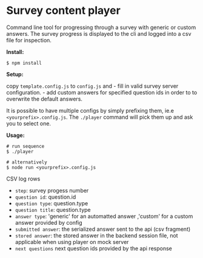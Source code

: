 # Survey content player

Command line tool for progressing through a survey with generic or custom answers.
The survey progress is displayed to the cli and logged into a csv file for inspection.

**Install:**

```
$ npm install
```

**Setup:**

copy `template.config.js` to `config.js` and
    -  fill in valid survey server configuration.
    - add custom answers for specified question ids in order to to overwrite the default answers.

It is possible to have multiple configs by simply prefixing them, ie.e `<yourprefix>.config.js`.
The `./player` command will pick them up and ask you to select one.

**Usage:**

```
# run sequence
$ ./player

# alternatively
$ node run <yourprefix>.config.js
```

CSV log rows

 * `step`:  survey progess number
 * `question id`:  question.id
 * `question type`:  question.type
 * `question title`:  question.type
 * `answer type`:  'generic' for an automatted answer ,'custom' for a custom answer provided by config
 * `submitted answer`:  the serialized answer sent to the api (csv fragment)
 * `stored answer`:  the stored answer in the backend session file, not applicable when using player on mock server
 * `next questions`  next question ids provided by the api response
